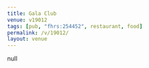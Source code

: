 ```yaml
---
title: Gala Club
venue: v19012
tags: [pub, "fhrs:254452", restaurant, food]
permalink: /v/19012/
layout: venue
---
```

null
